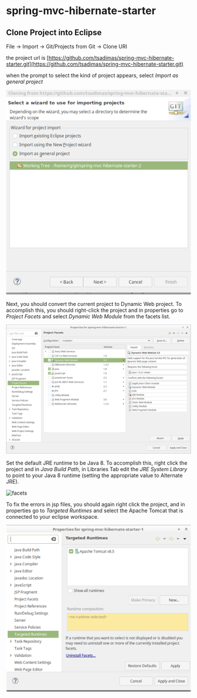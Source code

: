 # spring-mvc-hibernate-starter

## Clone Project into Eclipse


File -> Import -> Git/Projects from Git -> Clone URI

the project url is 
[https://github.com/tsadimas/spring-mvc-hibernate-starter.git](https://github.com/tsadimas/spring-mvc-hibernate-starter.git)

when the prompt to select the kind of project appears, select *Import as general project*


![import_project](screenshots/import.png "Import into Eclipse")


Next, you should convert the current project to Dynamic Web project.
To accomplish this, you should right-click the project and in properties go to *Project Facets*
and select _Dynamic Web Module_ from the facets list.

![facets](screenshots/facets.png "Convert to Dynamic Web Project")

Set the default JRE runtime to be Java 8. To accomplish this, right click the project and in _Java Build Path_, in Libraries Tab edit the _JRE System Library_ to point to your Java 8 runtime (setting the appropriate value to Alternate JRE).

![facets](screenshots/jre.png "JRE config")

To fix the errors in jsp files, you should again right click the project, and in properties go to _Targeted Runtimes_ and select the Apache Tomcat that is connected to your eclipse workspace.

![facets](screenshots/target_runtime.png "Target Runtime")